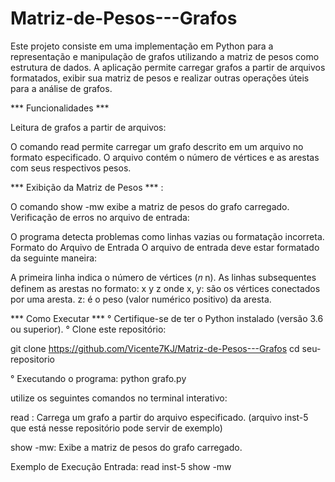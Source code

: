 # Matriz-de-Pesos---Grafos


Este projeto consiste em uma implementação em Python para a representação e manipulação de grafos utilizando a matriz de pesos 
como estrutura de dados. 
A aplicação permite carregar grafos a partir de arquivos formatados, 
exibir sua matriz de pesos e realizar outras operações úteis para a análise de grafos.

*** Funcionalidades ***

Leitura de grafos a partir de arquivos:

O comando read <arquivo> permite carregar um grafo descrito em um arquivo no formato especificado.
O arquivo contém o número de vértices e as arestas com seus respectivos pesos.

*** Exibição da Matriz de Pesos *** :

O comando show -mw exibe a matriz de pesos do grafo carregado.
Verificação de erros no arquivo de entrada:

O programa detecta problemas como linhas vazias ou formatação incorreta.
Formato do Arquivo de Entrada
O arquivo de entrada deve estar formatado da seguinte maneira:

A primeira linha indica o número de vértices (𝑛 n).
As linhas subsequentes definem as arestas no formato: x y z
onde x, y: são os vértices conectados por uma aresta.
z: é o peso (valor numérico positivo) da aresta.

*** Como Executar ***
° Certifique-se de ter o Python instalado (versão 3.6 ou superior).
° Clone este repositório:

git clone https://github.com/Vicente7KJ/Matriz-de-Pesos---Grafos
cd seu-repositorio

° Executando o programa: python grafo.py

utilize os seguintes comandos no terminal interativo:

read <nome-do-arquivo>: Carrega um grafo a partir do arquivo especificado. (arquivo inst-5 que está nesse repositório pode servir de exemplo)

show -mw: Exibe a matriz de pesos do grafo carregado.

Exemplo de Execução
Entrada: read inst-5
show -mw
